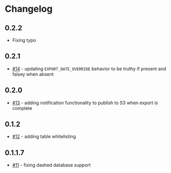 # Changelog

## 0.2.2
- Fixing typo

## 0.2.1
- [#14](https://github.com/gaorlov/aurora-bootstrap/pull/14) - updating `EXPORT_DATE_OVERRIDE` behavior to be truthy if present and falsey when absent

## 0.2.0
- [#13](https://github.com/gaorlov/aurora-bootstrap/pull/13) - adding notification functionality to publish to S3 when export is complete

## 0.1.2
- [#12](https://github.com/gaorlov/aurora-bootstrap/pull/12) - adding table whitelisting

## 0.1.1.7
- [#11](https://github.com/gaorlov/aurora-bootstrap/pull/11) - fixing dashed database support
